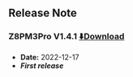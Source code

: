 ## Release Note
### Z8PM3Pro V1.4.1 [:arrow_down:Download](./Z8PM3Pro_V1_4_1.zip)
- **Date:** 2022-12-17
- ***First release***
